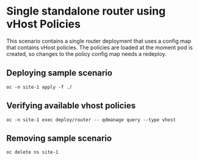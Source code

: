# Single standalone router using vHost Policies

This scenario contains a single router deployment that uses a
config map that contains vHost policies. The policies are loaded
at the moment pod is created, so changes to the policy config map
needs a redeploy.

## Deploying sample scenario

```
oc -n site-1 apply -f ./
```

## Verifying available vhost policies

```
oc -n site-1 exec deploy/router -- qdmanage query --type vhost
```

## Removing sample scenario

```
oc delete ns site-1
```
